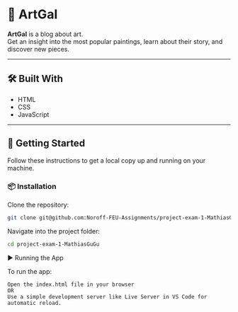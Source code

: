 # 🌴 ArtGal

**ArtGal** is a blog about art.  
Get an insight into the most popular paintings, learn about their story, and discover new pieces.

---

## 🛠️ Built With

- HTML
- CSS
- JavaScript

---

## 🚀 Getting Started

Follow these instructions to get a local copy up and running on your machine.

### 📦 Installation

Clone the repository:

```bash
git clone git@github.com:Noroff-FEU-Assignments/project-exam-1-MathiasGuGu.git
```

Navigate into the project folder:

```bash
cd project-exam-1-MathiasGuGu
```

▶️ Running the App

To run the app:

    Open the index.html file in your browser
    OR
    Use a simple development server like Live Server in VS Code for automatic reload.

